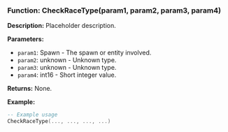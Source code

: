 ### Function: CheckRaceType(param1, param2, param3, param4)

**Description:**
Placeholder description.

**Parameters:**
- `param1`: Spawn - The spawn or entity involved.
- `param2`: unknown - Unknown type.
- `param3`: unknown - Unknown type.
- `param4`: int16 - Short integer value.

**Returns:** None.

**Example:**

```lua
-- Example usage
CheckRaceType(..., ..., ..., ...)
```
